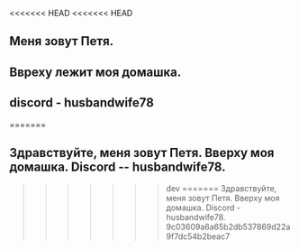 <<<<<<< HEAD
<<<<<<< HEAD
## Меня зовут Петя. 
## Ввреху лежит моя домашка.
## discord - husbandwife78
=======
## Здравствуйте, меня зовут Петя. Вверху моя домашка. Discord -- husbandwife78.
>>>>>>> dev
=======
Здравствуйте, меня зовут Петя. Вверху моя домашка. Discord - husbandwife78.
>>>>>>> 9c03609a6a65b2db537869d22a9f7dc54b2beac7
